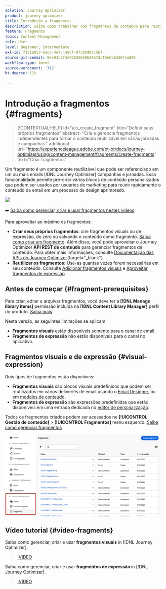 ```yaml
---
solution: Journey Optimizer
product: journey optimizer
title: Introdução a fragmentos
description: Saiba como trabalhar com fragmentos de conteúdo para reutilizar conteúdo em campanhas e jornadas do Journey Optimizer
feature: Fragments
topic: Content Management
role: User
level: Beginner, Intermediate
exl-id: 7131a953-baca-4e7c-a8df-97c0bd6ac567
source-git-commit: 0ee93c3f3e922d0640b2867dcf5ebb83d67aa826
workflow-type: tm+mt
source-wordcount: '312'
ht-degree: 11%

---
```


# Introdução a fragmentos {#fragments}

>[!CONTEXTUALHELP]
>id="ajo_create_fragment"
>title="Definir seus próprios fragmentos"
>abstract="Crie e gerencie fragmentos independentes para tornar o conteúdo reutilizável em várias jornadas e campanhas."
>additional-url="https://experienceleague.adobe.com/pt-br/docs/journey-optimizer/using/content-management/fragments/create-fragments" text="Criar fragmentos"

Um fragmento é um componente reutilizável que pode ser referenciado em um ou mais emails [!DNL Journey Optimizer] campanhas e jornadas. Essa funcionalidade permite pré-criar vários blocos de conteúdo personalizados que podem ser usados por usuários de marketing para reunir rapidamente o conteúdo de email em um processo de design aprimorado.

![](../rn/assets/do-not-localize/fragments.gif)

➡️ [Saiba como gerenciar, criar e usar fragmentos nestes vídeos](#video-fragments)

Para aproveitar ao máximo os fragmentos:

* **Criar seus próprios fragmentos**: crie fragmentos visuais ou de expressão, do zero ou salvando o conteúdo como fragmento. [Saiba como criar um fragmento](#create-fragments). Além disso, você pode aproveitar o Journey Optimizer **API REST de conteúdo** para gerenciar fragmentos de conteúdo. Para obter mais informações, consulte [Documentação das APIs do Journey Optimizer](https://developer.adobe.com/journey-optimizer-apis/references/content/){target="_blank"}.
* **Reutilizar os fragmentos:** Use-as quantas vezes forem necessárias em seu conteúdo. Consulte [Adicionar fragmentos visuais](../email/use-visual-fragments.md) e [Aproveitar fragmentos de expressão](../personalization/use-expression-fragments.md)

## Antes de começar {#fragment-prerequisites}

Para criar, editar e arquivar fragmentos, você deve ter a **[!DNL Manage library items]** permissão incluída na **[!DNL Content Library Manager]** perfil do produto. [Saiba mais](../administration/ootb-product-profiles.md#content-library-manager)

Nesta versão, as seguintes limitações se aplicam:

* **Fragmentos visuais** estão disponíveis somente para o canal de email.
* **Fragmentos de expressão** não estão disponíveis para o canal no aplicativo.

## Fragmentos visuais e de expressão {#visual-expression}

Dois tipos de fragmentos estão disponíveis:

* **Fragmentos visuais** são blocos visuais predefinidos que podem ser reutilizados em vários deliveries de email usando o [Email Designer](../email/get-started-email-design.md), ou em [modelos de conteúdo](../email/use-email-templates.md).
* **Fragmentos de expressão** são expressões predefinidas que estão disponíveis em uma entrada dedicada no [editor de personalização](../personalization/personalization-build-expressions.md).

Todos os fragmentos criados podem ser acessados no **[!UICONTROL Gestão de conteúdo]** > **[!UICONTROL Fragmentos]**  menu esquerdo. [Saiba como gerenciar fragmentos](../content-management/manage-fragments.md)

![](assets/fragment-list.png)

## Vídeo tutorial {#video-fragments}

Saiba como gerenciar, criar e usar **fragmentos visuais** in [!DNL Journey Optimizer].

>[!VIDEO](https://video.tv.adobe.com/v/3419932/?quality=12)

Saiba como gerenciar, criar e usar **fragmentos de expressão** in [!DNL Journey Optimizer].

>[!VIDEO](https://video.tv.adobe.com/v/3424587/?quality=12)
